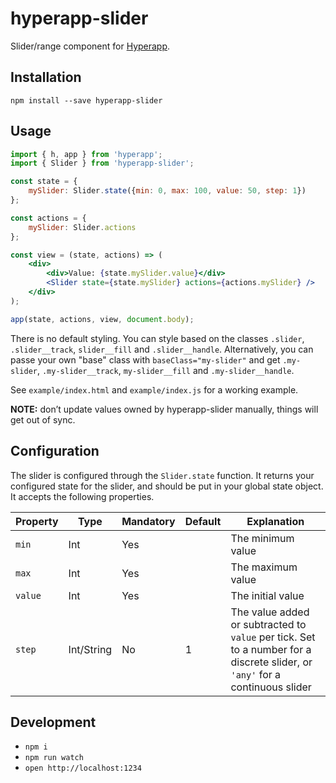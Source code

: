 # hyperapp-slider

Slider/range component for [Hyperapp](https://github.com/hyperapp/hyperapp).

## Installation

`npm install --save hyperapp-slider`

## Usage

```jsx
import { h, app } from 'hyperapp';
import { Slider } from 'hyperapp-slider';

const state = {
    mySlider: Slider.state({min: 0, max: 100, value: 50, step: 1})
};

const actions = {
    mySlider: Slider.actions
};

const view = (state, actions) => (
    <div>
        <div>Value: {state.mySlider.value}</div>
        <Slider state={state.mySlider} actions={actions.mySlider} />
    </div>
);

app(state, actions, view, document.body);
```

There is no default styling. You can style based on the classes `.slider`, `.slider__track`, `slider__fill` and `.slider__handle`. Alternatively, you can passe your own "base" class with `baseClass="my-slider"` and get `.my-slider`, `.my-slider__track`, `my-slider__fill` and `.my-slider__handle`.

See `example/index.html` and `example/index.js` for a working example.

**NOTE:** don’t update values owned by hyperapp-slider manually, things will get out of sync.

## Configuration

The slider is configured through the `Slider.state` function. It returns your configured state for the slider, and should be put in your global state object. It accepts the following properties.

| Property | Type       | Mandatory | Default | Explanation       |
|----------|------------|-----------|---------|-------------------|
| `min`    | Int        | Yes       |         | The minimum value |
| `max`    | Int        | Yes       |         | The maximum value |
| `value`  | Int        | Yes       |         | The initial value |
| `step`   | Int/String | No        | 1       | The value added or subtracted to `value` per tick. Set to a number for a discrete slider, or `'any'` for a continuous slider |

## Development

- `npm i`
- `npm run watch`
- `open http://localhost:1234`


